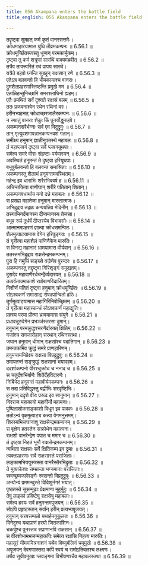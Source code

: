 ```yaml
---
title: 056 Akampana enters the battle field
title_english: 056 Akampana enters the battle field

---
```

<div class="audioEmbed"  caption="श्रीराम-हरिसीताराममूर्ति-घनपाठिभ्यां वचनम्" src="https://archive.org/download/Ramayana-recitation-Sriram-harisItArAmamUrti-Ghanapaati-v2/Kanda_6/Kanda_6_YK-056-Akampana_enters_the_battle-field__0.mp3"></div>

तद्दृष्ट्वा सुमहत् कर्म कृतं वानरसत्तमैः।  
क्रोधमाहारयामास युधि तीव्रमकम्पनः ॥ 6.56.1 ॥   
क्रोधमूर्च्छितरूपस्तु धून्वन् परमकार्मुकम्।  
दृष्ट्वा तु कर्म शत्रूणां सारथिं वाक्यमब्रवीत् ॥ 6.56.2 ॥   
तत्रैव तावत्त्वरितं रथं प्रापय सारथे।  
यत्रैते बहवो घ्नन्ति सुबहून् राक्षसान् रणे ॥ 6.56.3 ॥   
एतेऽत्र बलवन्तो हि भीमकायाश्च वानराः।  
द्रुमशैलप्रहरणास्तिष्ठन्ति प्रमुखे मम ॥ 6.56.4 ॥   
एतान्निहन्तुमिच्छामि समरश्लाघिनो ह्यहम्।  
एतैः प्रमथितं सर्वं दृश्यते राक्षसं बलम् ॥ 6.56.5 ॥   
ततः प्रजवनाश्वेन रथेन रथिनां वरः।  
हरीनभ्यहनत् क्रोधाच्छरजालैरकम्पनः ॥ 6.56.6 ॥   
न स्थातुं वानराः शेकुः किं पुनर्योद्धुमाहवे।  
अकम्पनशरैर्भग्नाः सर्व एव विदुद्रुवुः ॥ 6.56.7 ॥   
तान् मृत्युवशमापन्नानकम्पनवशं गतान्।  
समीक्ष्य हनुमान् ज्ञातीनुपतस्थे महाबलः ॥ 6.56.8 ॥   
तं महाप्लवगं दृष्ट्वा सर्वे प्लवगयूथपाः।  
समेत्य समरे वीराः संहृष्टाः पर्यवारयन् ॥ 6.56.9 ॥   
अवस्थितं हनूमन्तं ते दृष्ट्वा हरियूथपाः।  
बभूवुर्बलवन्तो हि बलवन्तं समाश्रिताः ॥ 6.56.10 ॥   
अकम्पनस्तु शैलाभं हनूमन्तमवस्थितम्।  
महेन्द्र इव धाराभिः शरैरभिववर्ष ह ॥ 6.56.11 ॥   
अचिन्तयित्वा बाणौघान् शरीरे पतितान् शितान्।  
अकम्पनवधार्थाय मनो दध्रे महाबलः ॥ 6.56.12 ॥   
स प्रसह्य महातेजा हनूमान् मारुतात्मजः।  
अभिदुद्राव तद्रक्षः कम्पयन्निव मेदिनीम् ॥ 6.56.13 ॥   
तस्याभिनर्दमानस्य दीप्यमानस्य तेजसा।  
बभूव रूपं दुर्धर्षं दीप्तस्येव विभावसोः ॥ 6.56.14 ॥   
आत्मानमप्रहरणं ज्ञात्वा क्रोधसमन्वितः।  
शैलमुत्पाटयामास वेगेन हरिपुङ्गवः ॥ 6.56.15 ॥   
तं गृहीत्वा महाशैलं पाणिनैकेन मारुतिः।  
स विनद्य महानादं भ्रामयामास वीर्यवान् ॥ 6.56.16 ॥   
ततस्तमभिदुद्राव राक्षसेन्द्रमकम्पनम्।  
पुरा हि नमुचिं सङ्ख्ये वज्रेणेव पुरन्दरः ॥ 6.56.17 ॥   
अकम्पनस्तु तद्दृष्ट्वा गिरिशृङ्गं समुद्यतम्।  
दूरादेव महाबाणैरर्धचन्द्रैर्व्यदारयत् ॥ 6.56.18 ॥   
तत्पर्वताग्रमाकाशे रक्षोबाणविदारितम्।  
विशीर्णं पतितं दृष्ट्वा हनुमान् क्रोधमूर्च्छितः ॥ 6.56.19 ॥   
सोऽश्वकर्णं समासाद्य रोषदर्पान्वितो हरिः।  
तूर्णमुत्पाटयामास महागिरिमिवोच्छ्रितम् ॥ 6.56.20 ॥   
तं गृहीत्वा महास्कन्धं सोऽश्वकर्णं महाद्युतिः।  
प्रहस्य परया प्रीत्या भ्रामयामास संयुगे ॥ 6.56.21 ॥   
प्रधावन्नूरुवेगेन प्रभञ्जंस्तरसा द्रुमान्।  
हनुमान् परमक्रुद्धश्चरणैर्दारयत् क्षितिम् ॥ 6.56.22 ॥   
गजांश्च सगजारोहान् सरथान् रथिनस्तथा।  
जघान हनुमान् धीमान् राक्षसांश्च पदातिगान् ॥ 6.56.23 ॥   
तमन्तकमिव क्रुद्धं समरे प्राणहारिणम्।  
हनुमन्तमभिप्रेक्ष्य राक्षसा विप्रदुद्रुवुः ॥ 6.56.24 ॥   
तमापतन्तं सङ्क्रुद्धं राक्षसानां भयावहम्।  
ददर्शाकम्पनो वीरश्चुक्रोध च ननाद च ॥ 6.56.25 ॥   
स चतुर्दशभिर्बाणैः शितैर्देहविदारणैः।  
निर्बिभेद हनूमन्तं महावीर्यमकम्पनः ॥ 6.56.26 ॥   
स तदा प्रतिविद्धस्तु बह्वीभिः शरवृष्टिभिः।  
हनुमान् ददृशे वीरः प्ररूढ इव सानुमान् ॥ 6.56.27 ॥   
विरराज महाकायो महावीर्यो महामनाः।  
पुष्पिताशोकसङ्काशो विधूम इव पावकः ॥ 6.56.28 ॥   
ततोऽन्यं वृक्षमुत्पाट्य कत्वा वेगमनुत्तमम्।  
शिरस्यभिजघानाशु राक्षसेन्द्रमकम्पनम् ॥ 6.56.29 ॥   
स वृक्षेण हतस्तेन सक्रोधेन महात्मना।  
राक्षशो वानरेन्द्रेण पपात च ममार च ॥ 6.56.30 ॥   
तं दृष्ट्वा निहतं भूमौ राक्षसेन्द्रमकम्पनम्।  
व्यथिता राक्षसाः सर्वे क्षितिकम्प इव द्रुमाः ॥ 6.56.31 ॥   
त्यक्तप्रहरणाः सर्वे राक्षसास्ते पराजिताः।  
लङ्कामभिययुस्त्रस्ता वानरैस्तैरभिद्रुताः ॥ 6.56.32 ॥   
ते मुक्तकेशाः सम्भ्रान्ता भग्नमानाः पराजिताः।  
स्रवच्छ्रमजलैरङ्गैः श्वसन्तो विप्रदुद्रुवुः ॥ 6.56.33 ॥   
अन्योन्यं प्रममन्थुस्ते विविशुर्नगरं भयात्।  
पृष्ठतस्ते सुसम्मूढाः प्रेक्षमाणा मुहुर्मुहुः ॥ 6.56.34 ॥   
तेषु लङ्कां प्रविष्टेषु राक्षसेषु महाबलाः।  
समेत्य हरयः सर्वे हनुमन्तमपूजयन् ॥ 6.56.35 ॥   
सोऽपि प्रहृष्टस्तान् सर्वान् हरीन् प्रत्यभ्यपूजयत्।  
हनुमान् सत्त्वसम्पन्नो यथार्हमनुकूलतः ॥ 6.56.36 ॥   
विनेदुश्च यथाप्राणं हरयो जितकाशिनः।  
चकर्षुश्च पुनस्तत्र सप्राणानपि राक्षसान् ॥ 6.56.37 ॥   
स वीरशोभामभजन्महाकपिः समेत्य रक्षांसि निहत्य मारुतिः।  
महासुरं भीमममित्रनाशनं यथैव विष्णुर्बलिनं चमूमुखे ॥ 6.56.38 ॥   
अपूजयन् देवगणास्तदा कपिं स्वयं च रामोऽतिबलश्च लक्ष्मणः।  
तथैव सुग्रीवमुखाः प्लवङ्गमा विभीषणश्चैव महाबलस्तथा ॥ 6.56.39 ॥   